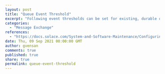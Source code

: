 ```yaml
---
layout: post
title: "Queue Event Threshold"
excerpt: "Following event thresholds can be set for existing, durable queues on the given Message VPN:<br/>- Bind Count Thresholds<br/>- Reject Low Priority Message Limit Thresholds<br/>- Spool Usage Thresholds."
categories:
  - "Message Exchange"
references:
  - "https://docs.solace.com/System-and-Software-Maintenance/Configuring-VPN-M-Spool-Event-Thresholds.htm#montoring_and_management_1462237600_255601"
date: Thu, 09 Sep 2021 00:00:00 GMT
author: gvensan
comments: true
published: true
share: true
permalink: queue-event-threshold
---
```

